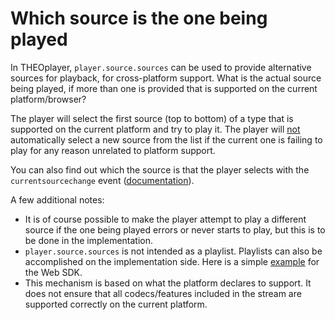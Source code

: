 # Which source is the one being played

In THEOplayer, `player.source.sources` can be used to provide alternative sources for playback, for cross-platform support. What is the actual source being played, if more than one is provided that is supported on the current platform/browser?

The player will select the first source (top to bottom) of a type that is supported on the current platform and try to play it. The player will <u>not</u> automatically select a new source from the list if the current one is failing to play for any reason unrelated to platform support.

You can also find out which the source is that the player selects with the `currentsourcechange` event ([documentation](pathname:///theoplayer/v8/api-reference/web/interfaces/CurrentSourceChangeEvent.html)).

A few additional notes:

- It is of course possible to make the player attempt to play a different source if the one being played errors or never starts to play, but this is to be done in the implementation.
- `player.source.sources` is not intended as a playlist. Playlists can also be accomplished on the implementation side. Here is a simple [example](https://www.theoplayer.com/theoplayer-demo-playlist-and-caching) for the Web SDK.
- This mechanism is based on what the platform declares to support. It does not ensure that all codecs/features included in the stream are supported correctly on the current platform.
